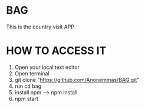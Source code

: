 # BAG

This is the country visit APP

# HOW TO ACCESS IT

1. Open your local text editor
2. Open terminal
3. git clone "https://github.com/Anonemmas/BAG.git"
4. run cd bag
5. install npm --> npm install
6. npm start
